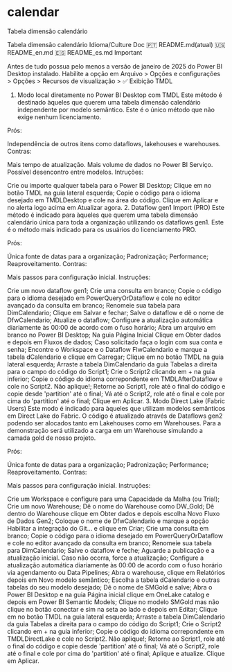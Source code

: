 # calendar
Tabela dimensão calendário

Tabela dimensão calendário
Idioma/Culture	Doc
🇵🇹	README.md(atual)
🇺🇸	README_en.md
🇪🇸	README_es.md
Important

Antes de tudo possua pelo menos a versão de janeiro de 2025 do Power BI Desktop instalado.
Habilite a opção em Arquivo > Opções e configurações > Opções > Recursos de visualização > ✅ Exibição TMDL

1. Modo local diretamente no Power BI Desktop com TMDL
Este método é destinado àqueles que querem uma tabela dimensão calendário independente por modelo semântico.
Este é o único método que não exige nenhum licenciamento.

Prós:

Independência de outros itens como dataflows, lakehouses e warehouses.
Contras:

Mais tempo de atualização.
Mais volume de dados no Power BI Serviço.
Possível desencontro entre modelos.
Intruções:

Crie ou importe qualquer tabela para o Power BI Desktop;
Clique em no botão TMDL na guia lateral esquerda;
Copie o código para o idioma desejado em TMDLDesktop e cole na área do código.
Clique em Aplicar e no alerta logo acima em Atualizar agora.
2. Dataflow gen1 Import (PRO)
Este método é indicado para àqueles que querem uma tabela dimensão calendário única para toda a organização utilizando os dataflows gen1.
Este é o método mais indicado para os usuários do licenciamento PRO.

Prós:

Única fonte de datas para a organização;
Padronização;
Performance;
Reaproveitamento.
Contras:

Mais passos para configuração inicial.
Instruções:

Crie um novo dataflow gen1;
Crie uma consulta em branco;
Copie o código para o idioma desejado em PowerQueryOrDataflow e cole no editor avançado da consulta em branco;
Renomeie sua tabela para DimCalendario;
Clique em Salvar e fechar;
Salve o dataflow e dê o nome de DfwCalendario;
Atualize o dataflow;
Configure a atualização automática diariamente às 00:00 de acordo com o fuso horário;
Abra um arquivo em branco no Power BI Desktop;
Na guia Página Inicial Clique em Obter dados e depois em Fluxos de dados;
Caso solicitado faça o login com sua conta e senha;
Encontre o Workspace e o Dataflow FlwCalendario e marque a tabela dCalendario e clique em Carregar;
Clique em no botão TMDL na guia lateral esquerda;
Arraste a tabela DimCalendario da guia Tabelas a direita para o campo do código do Script1;
Crie o Script2 clicando em + na guia inferior;
Copie o código do idioma correpondente em TMDLAfterDataflow e cole no Script2. Não aplique!;
Retorne ao Script1, role até o final do código e copie desde 'partition' até o final;
Vá até o Script2, role até o final e cole por cima do 'partition' até o final;
Clique em Aplicar.
3. Modo Direct Lake (Fabric Users)
Este modo é indicado para àqueles que utilizam modelos semânticos em Direct Lake do Fabric.
O código é atualizado através de Dataflows gen2 podendo ser alocados tanto em Lakehouses como em Warehouses.
Para a demonstração será utilizado a carga em um Warehouse simulando a camada gold de nosso projeto.

Prós:

Única fonte de datas para a organização;
Padronização;
Performance;
Reaproveitamento.
Contras:

Mais passos para configuração inicial.
Instruções:

Crie um Workspace e configure para uma Capacidade da Malha (ou Trial);
Crie um novo Warehouse;
Dê o nome do Warehouse como DW_Gold;
Dê dentro do Warehouse clique em Obter dados e depois escolha Novo Fluxo de Dados Gen2;
Coloque o nome de DfwCalendario e marque a opção Habilitar a integração do Git... e clique em Criar;
Crie uma consulta em branco;
Copie o código para o idioma desejado em PowerQueryOrDataflow e cole no editor avançado da consulta em branco;
Renomeie sua tabela para DimCalendario;
Salve o dataflow e feche;
Aguarde a publicação e a atualização inicial. Caso não ocorra, force a atualização;
Configure a atualização automática diariamente às 00:00 de acordo com o fuso horário via agendamento ou Data Pipelines;
Abra o warehouse, clique em Relatórios depois em Novo modelo semântico;
Escolha a tabela dCalendario e outras tabelas do seu modelo desejado;
Dê o nome de SMGold e salve;
Abra o Power BI Desktop e na guia Página inicial clique em OneLake catalog e depois em Power BI Semantic Models;
Clique no modelo SMGold mas não clique no botão conectar e sim na seta ao lado e depois em Editar;
Clique em no botão TMDL na guia lateral esquerda;
Arraste a tabela DimCalendario da guia Tabelas a direita para o campo do código do Script1;
Crie o Script2 clicando em + na guia inferior;
Copie o código do idioma correpondente em TMDLDirectLake e cole no Script2. Não aplique!;
Retorne ao Script1, role até o final do código e copie desde 'partition' até o final;
Vá até o Script2, role até o final e cole por cima do 'partition' até o final;
Aplique e atualize.
Clique em Aplicar.
